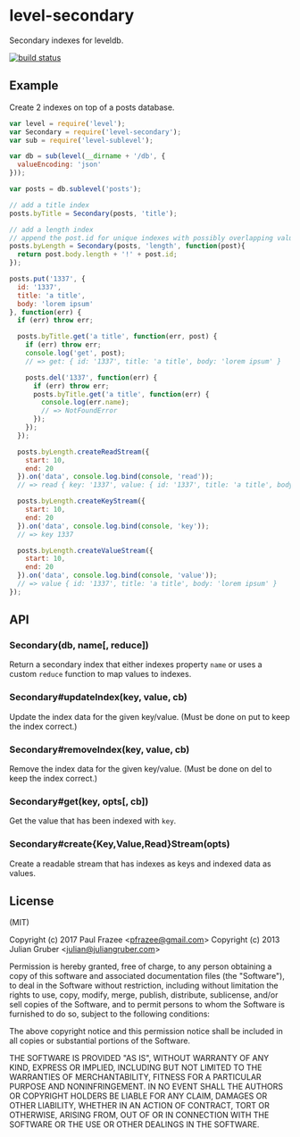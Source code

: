 # level-secondary

Secondary indexes for leveldb.

[![build status](https://secure.travis-ci.org/juliangruber/level-secondary.png)](http://travis-ci.org/juliangruber/level-secondary)

## Example

Create 2 indexes on top of a posts database.

```js
var level = require('level');
var Secondary = require('level-secondary');
var sub = require('level-sublevel');

var db = sub(level(__dirname + '/db', {
  valueEncoding: 'json'
}));

var posts = db.sublevel('posts');

// add a title index
posts.byTitle = Secondary(posts, 'title');

// add a length index
// append the post.id for unique indexes with possibly overlapping values
posts.byLength = Secondary(posts, 'length', function(post){
  return post.body.length + '!' + post.id;
});

posts.put('1337', {
  id: '1337',
  title: 'a title',
  body: 'lorem ipsum'
}, function(err) {
  if (err) throw err;

  posts.byTitle.get('a title', function(err, post) {
    if (err) throw err;
    console.log('get', post);
    // => get: { id: '1337', title: 'a title', body: 'lorem ipsum' }

    posts.del('1337', function(err) {
      if (err) throw err;
      posts.byTitle.get('a title', function(err) {
        console.log(err.name);
        // => NotFoundError
      });
    });
  });

  posts.byLength.createReadStream({
    start: 10,
    end: 20
  }).on('data', console.log.bind(console, 'read'));
  // => read { key: '1337', value: { id: '1337', title: 'a title', body: 'lorem ipsum' } }

  posts.byLength.createKeyStream({
    start: 10,
    end: 20
  }).on('data', console.log.bind(console, 'key'));
  // => key 1337

  posts.byLength.createValueStream({
    start: 10,
    end: 20
  }).on('data', console.log.bind(console, 'value'));
  // => value { id: '1337', title: 'a title', body: 'lorem ipsum' }
});
```

## API

### Secondary(db, name[, reduce])

Return a secondary index that either indexes property `name` or uses a custom
`reduce` function to map values to indexes.

### Secondary#updateIndex(key, value, cb)

Update the index data for the given key/value. (Must be done on put to keep the index correct.)

### Secondary#removeIndex(key, value, cb)

Remove the index data for the given key/value. (Must be done on del to keep the index correct.)

### Secondary#get(key, opts[, cb])

Get the value that has been indexed with `key`.

### Secondary#create{Key,Value,Read}Stream(opts)

Create a readable stream that has indexes as keys and indexed data as values.

## License

(MIT)

Copyright (c) 2017 Paul Frazee &lt;pfrazee@gmail.com&gt;
Copyright (c) 2013 Julian Gruber &lt;julian@juliangruber.com&gt;

Permission is hereby granted, free of charge, to any person obtaining a copy of
this software and associated documentation files (the "Software"), to deal in
the Software without restriction, including without limitation the rights to
use, copy, modify, merge, publish, distribute, sublicense, and/or sell copies
of the Software, and to permit persons to whom the Software is furnished to do
so, subject to the following conditions:

The above copyright notice and this permission notice shall be included in all
copies or substantial portions of the Software.

THE SOFTWARE IS PROVIDED "AS IS", WITHOUT WARRANTY OF ANY KIND, EXPRESS OR
IMPLIED, INCLUDING BUT NOT LIMITED TO THE WARRANTIES OF MERCHANTABILITY,
FITNESS FOR A PARTICULAR PURPOSE AND NONINFRINGEMENT. IN NO EVENT SHALL THE
AUTHORS OR COPYRIGHT HOLDERS BE LIABLE FOR ANY CLAIM, DAMAGES OR OTHER
LIABILITY, WHETHER IN AN ACTION OF CONTRACT, TORT OR OTHERWISE, ARISING FROM,
OUT OF OR IN CONNECTION WITH THE SOFTWARE OR THE USE OR OTHER DEALINGS IN THE
SOFTWARE.
